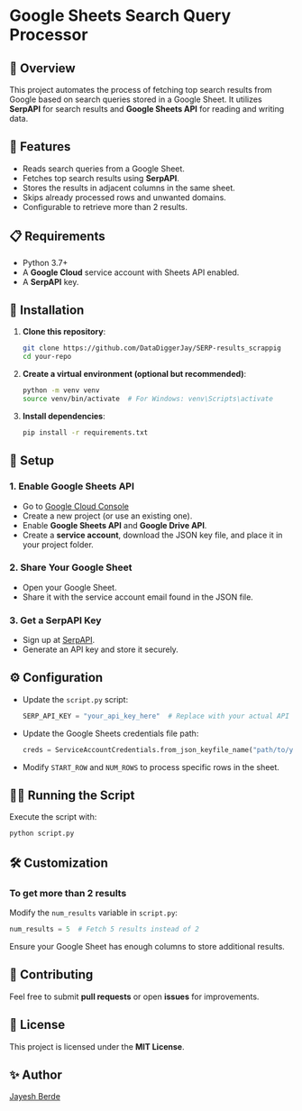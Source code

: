 
# Google Sheets Search Query Processor

## 📖 Overview
This project automates the process of fetching top search results from Google based on search queries stored in a Google Sheet. It utilizes **SerpAPI** for search results and **Google Sheets API** for reading and writing data.

## 🚀 Features
- Reads search queries from a Google Sheet.
- Fetches top search results using **SerpAPI**.
- Stores the results in adjacent columns in the same sheet.
- Skips already processed rows and unwanted domains.
- Configurable to retrieve more than 2 results.

## 📋 Requirements
- Python 3.7+
- A **Google Cloud** service account with Sheets API enabled.
- A **SerpAPI** key.

## 📂 Installation

1. **Clone this repository**:
   ```sh
   git clone https://github.com/DataDiggerJay/SERP-results_scrappig
   cd your-repo
   ```

2. **Create a virtual environment (optional but recommended)**:
   ```sh
   python -m venv venv
   source venv/bin/activate  # For Windows: venv\Scripts\activate
   ```

3. **Install dependencies**:
   ```sh
   pip install -r requirements.txt
   ```

## 🔑 Setup

### **1. Enable Google Sheets API**
- Go to [Google Cloud Console](https://console.cloud.google.com/)
- Create a new project (or use an existing one).
- Enable **Google Sheets API** and **Google Drive API**.
- Create a **service account**, download the JSON key file, and place it in your project folder.

### **2. Share Your Google Sheet**
- Open your Google Sheet.
- Share it with the service account email found in the JSON file.

### **3. Get a SerpAPI Key**
- Sign up at [SerpAPI](https://serpapi.com/).
- Generate an API key and store it securely.

## ⚙️ Configuration
- Update the `script.py` script:
  ```python
  SERP_API_KEY = "your_api_key_here"  # Replace with your actual API key
  ```
- Update the Google Sheets credentials file path:
  ```python
  creds = ServiceAccountCredentials.from_json_keyfile_name("path/to/your/credentials.json", scope)
  ```
- Modify `START_ROW` and `NUM_ROWS` to process specific rows in the sheet.

## 🏃‍♂️ Running the Script
Execute the script with:
```sh
python script.py
```

## 🛠️ Customization
### **To get more than 2 results**
Modify the `num_results` variable in `script.py`:
```python
num_results = 5  # Fetch 5 results instead of 2
```
Ensure your Google Sheet has enough columns to store additional results.

## 🤝 Contributing
Feel free to submit **pull requests** or open **issues** for improvements.

## 📜 License
This project is licensed under the **MIT License**.

## ✨ Author
[Jayesh Berde](https://github.com/DataDiggerJay)


